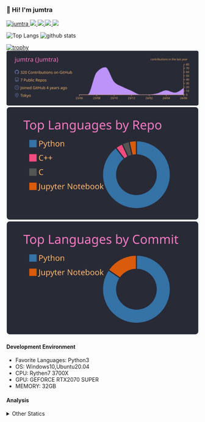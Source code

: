 ### 👋 Hi! I'm jumtra
<p align="left"> 
  <a href="https://github.com/jumtra/jumtra/">
    <img src="https://komarev.com/ghpvc/?username=jumtra" alt="jumtra" />
  </a>
  <a href="http://twitter.com/Jumtra1">
    <img height="20" src="https://img.shields.io/twitter/follow/Jumtra1?label=Twitter&logo=twitter&style=flat" />
  </a>
  <a href="https://github.com/jumtra">
    <img height="20" src="https://img.shields.io/github/followers/jumtra?label=follow&logo=github&style=flat" />
  </a>
  <a href="http://qiita.com/Jumtra">
    <img height="20" src="https://qiita-badge.apiapi.app/s/Jumtra/posts.svg" />
  </a>
  <a href="http://qiita.com/Jumtra">
    <img height="20" src="https://qiita-badge.apiapi.app/s/Jumtra/contributions.svg" />
  </a>
</p>

<p align="left"> 
  <img alt="Top Langs" height="150px" src="https://github-readme-stats.vercel.app/api/top-langs/?username=jumtra&layout=compact&count_private=true&show_icons=true&show_icons=true&theme=onedark" />
  <img alt="github stats" height="150px" src="https://github-readme-stats.vercel.app/api?username=jumtra&count_private=true&show_icons=true&show_icons=true&theme=onedark" />
</p>

[![trophy](https://github-profile-trophy.vercel.app/?username=jumtra&theme=gruvbox)](https://github.com/ryo-ma/github-profile-trophy)
[![](https://raw.githubusercontent.com/jumtra/jumtra/master/profile-summary-card-output/dracula/0-profile-details.svg)](https://github.com/vn7n24fzkq/github-profile-summary-cards)
[![](https://raw.githubusercontent.com/jumtra/jumtra/master/profile-summary-card-output/dracula/1-repos-per-language.svg)](https://github.com/vn7n24fzkq/github-profile-summary-cards)
[![](https://raw.githubusercontent.com/jumtra/jumtra/master/profile-summary-card-output/dracula/2-most-commit-language.svg)](https://github.com/vn7n24fzkq/github-profile-summary-cards)


#### Development Environment

- Favorite Languages: Python3
- OS: Windows10,Ubuntu20.04
- CPU: Rythen7 3700X
- GPU: GEFORCE RTX2070 SUPER
- MEMORY: 32GB

#### Analysis
<details>
  <summary>Other Statics</summary>
<!--START_SECTION:waka-->
![Code Time](http://img.shields.io/badge/Code%20Time-449%20hrs%2056%20mins-blue)

![Profile Views](http://img.shields.io/badge/Profile%20Views-0-blue)

**🐱 My GitHub Data** 

> 📦 403.7 kB Used in GitHub's Storage 
 > 
> 🏆 0 Contributions in the Year 2024
 > 
> 💼 Opted to Hire
 > 
> 📜 10 Public Repositories 
 > 
> 🔑 25 Private Repositories 
 > 
**I'm an Early 🐤** 

```text
🌞 Morning                99 commits          ████░░░░░░░░░░░░░░░░░░░░░   16.23 % 
🌆 Daytime                213 commits         █████████░░░░░░░░░░░░░░░░   34.92 % 
🌃 Evening                269 commits         ███████████░░░░░░░░░░░░░░   44.10 % 
🌙 Night                  29 commits          █░░░░░░░░░░░░░░░░░░░░░░░░   04.75 % 
```
📅 **I'm Most Productive on Wednesday** 

```text
Monday                   97 commits          ████░░░░░░░░░░░░░░░░░░░░░   15.90 % 
Tuesday                  107 commits         ████░░░░░░░░░░░░░░░░░░░░░   17.54 % 
Wednesday                108 commits         ████░░░░░░░░░░░░░░░░░░░░░   17.70 % 
Thursday                 78 commits          ███░░░░░░░░░░░░░░░░░░░░░░   12.79 % 
Friday                   65 commits          ███░░░░░░░░░░░░░░░░░░░░░░   10.66 % 
Saturday                 101 commits         ████░░░░░░░░░░░░░░░░░░░░░   16.56 % 
Sunday                   54 commits          ██░░░░░░░░░░░░░░░░░░░░░░░   08.85 % 
```


📊 **This Week I Spent My Time On** 

```text
🕑︎ Time Zone: Asia/Tokyo

💬 Programming Languages: 
Python                   4 hrs 11 mins       ████████████░░░░░░░░░░░░░   49.55 % 
Markdown                 2 hrs 2 mins        ██████░░░░░░░░░░░░░░░░░░░   24.07 % 
TOML                     43 mins             ██░░░░░░░░░░░░░░░░░░░░░░░   08.58 % 
Terraform                25 mins             █░░░░░░░░░░░░░░░░░░░░░░░░   04.96 % 
JSON                     21 mins             █░░░░░░░░░░░░░░░░░░░░░░░░   04.27 % 

🔥 Editors: 
VS Code                  8 hrs 28 mins       █████████████████████████   100.00 % 

🐱‍💻 Projects: 
geekly-llmapp            6 hrs 56 mins       ████████████████████░░░░░   81.96 % 
geekly-terraform         1 hr 20 mins        ████░░░░░░░░░░░░░░░░░░░░░   15.79 % 
randstad-llm-job-offer   11 mins             █░░░░░░░░░░░░░░░░░░░░░░░░   02.24 % 

💻 Operating System: 
Windows                  8 hrs 28 mins       █████████████████████████   100.00 % 
```

**I Mostly Code in Python** 

```text
Python                   31 repos            ██████████████████████░░░   88.57 % 
Jupyter Notebook         2 repos             █░░░░░░░░░░░░░░░░░░░░░░░░   05.71 % 
C                        1 repo              █░░░░░░░░░░░░░░░░░░░░░░░░   02.86 % 
C++                      1 repo              █░░░░░░░░░░░░░░░░░░░░░░░░   02.86 % 
```



**Timeline**

![Lines of Code chart](https://raw.githubusercontent.com/jumtra/jumtra/master/assets/bar_graph.png)


 Last Updated on 21/06/2024 19:34:49 UTC
<!--END_SECTION:waka-->
 </details>
